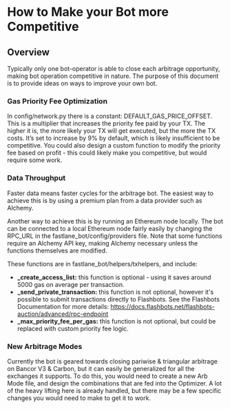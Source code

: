 # How to Make your Bot more Competitive

## Overview

Typically only one bot-operator is able to close each arbitrage opportunity, making bot operation competitive in nature. The purpose of this document is to provide ideas on ways to improve your own bot. 

### Gas Priority Fee Optimization
In config/network.py there is a constant: DEFAULT_GAS_PRICE_OFFSET. This is a multiplier that increases the priority fee paid by your TX. The higher it is, the more likely your TX will get executed, but the more the TX costs. It’s set to increase by 9% by default, which is likely insufficient to be competitive. You could also design a custom function to modify the priority fee based on profit - this could likely make you competitive, but would require some work. 

### Data Throughput
Faster data means faster cycles for the arbitrage bot. The easiest way to achieve this is by using a premium plan from a data provider such as Alchemy. 

Another way to achieve this is by running an Ethereum node locally. The bot can be connected to a local Ethereum node fairly easily by changing the RPC_URL in the fastlane_bot/config/providers file. Note that some functions require an Alchemy API key, making Alchemy necessary unless the functions themselves are modified. 

These functions are in fastlane_bot/helpers/txhelpers, and include: 
* **_create_access_list:** this function is optional - using it saves around 5000 gas on average per transaction.
* **_send_private_transaction:** this function is not optional, however it's possible to submit transactions directly to Flashbots. See the Flashbots Documentation for more details: https://docs.flashbots.net/flashbots-auction/advanced/rpc-endpoint
* **_max_priority_fee_per_gas:** this function is not optional, but could be replaced with custom priority fee logic. 

### New Arbitrage Modes
Currently the bot is geared towards closing pariwise & triangular arbitrage on Bancor V3 & Carbon, but it can easily be generalized for all the exchanges it supports. To do this, you would need to create a new Arb Mode file, and design the combinations that are fed into the Optimizer. A lot of the heavy lifting here is already handled, but there may be a few specific changes you would need to make to get it to work.





